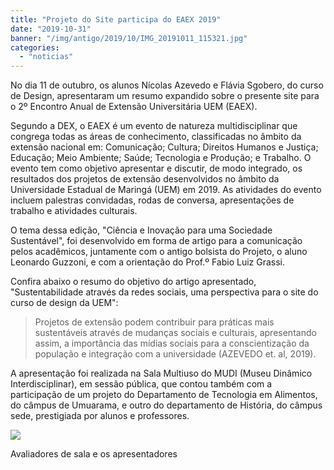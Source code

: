 ```yaml
---
title: "Projeto do Site participa do EAEX 2019"
date: "2019-10-31"
banner: "/img/antigo/2019/10/IMG_20191011_115321.jpg"
categories: 
  - "noticias"
---
```


No dia 11 de outubro, os alunos Nícolas Azevedo e Flávia Sgobero, do curso de Design, apresentaram um resumo expandido sobre o presente site para o 2º Encontro Anual de Extensão Universitária UEM (EAEX).

<!--more-->

Segundo a DEX, o EAEX é um evento de natureza multidisciplinar que congrega todas as áreas de conhecimento, classificadas no âmbito da extensão nacional em: Comunicação; Cultura; Direitos Humanos e Justiça; Educação; Meio Ambiente; Saúde; Tecnologia e Produção; e Trabalho. O evento tem como objetivo apresentar e discutir, de modo integrado, os resultados dos projetos de extensão desenvolvidos no âmbito da Universidade Estadual de Maringá (UEM) em 2019. As atividades do evento incluem palestras convidadas, rodas de conversa, apresentações de trabalho e atividades culturais.

O tema dessa edição, "Ciência e Inovação para uma Sociedade Sustentável", foi desenvolvido em forma de artigo para a comunicação pelos acadêmicos, juntamente com o antigo bolsista do Projeto, o aluno Leonardo Guzzoni, e com a orientação do Prof.º Fabio Luiz Grassi.

Confira abaixo o resumo do objetivo do artigo apresentado, "Sustentabilidade através da redes sociais, uma perspectiva para o site do curso de design da UEM":

> Projetos de extensão podem contribuir para práticas mais sustentáveis através de mudanças sociais e culturais, apresentando assim, a importância das mídias sociais para a conscientização da população e integração com a universidade (AZEVEDO et. al, 2019).

A apresentação foi realizada na Sala Multiuso do MUDI (Museu Dinâmico Interdisciplinar), em sessão pública, que contou também com a participação de um projeto do Departamento de Tecnologia em Alimentos, do câmpus de Umuarama, e outro do departamento de História, do câmpus sede, prestigiada por alunos e professores.

![](/img/antigo/2019/10/IMG_20191011_115321.jpg)

Avaliadores de sala e os apresentadores
